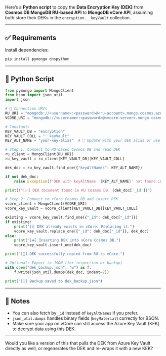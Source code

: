 Here’s a **Python script** to copy the **Data Encryption Key (DEK)** from **Cosmos DB MongoDB RU-based API** to **MongoDB vCore API**, assuming both store their DEKs in the `encryption.__keyVault` collection.

---

## ✅ Requirements

Install dependencies:

```bash
pip install pymongo dnspython
```

---

## 🐍 Python Script

```python
from pymongo import MongoClient
from bson import json_util
import json

# 🔐 Connection URIs
RU_URI = "mongodb://<username>:<password>@<ru-account>.mongo.cosmos.azure.com:10255/?ssl=true&retrywrites=false"
VCORE_URI = "mongodb://<username>:<password>@<vcore-server>.mongo.cosmos.azure.com:10255/?ssl=true&retrywrites=false"

# Constants
KEY_VAULT_DB = "encryption"
KEY_VAULT_COLL = "__keyVault"
KEY_ALT_NAME = "your-key-alias"  # 🔁 Update with your DEK alias or use _id

# Step 1: Connect to RU-based Cosmos DB and read DEK
ru_client = MongoClient(RU_URI)
ru_key_vault = ru_client[KEY_VAULT_DB][KEY_VAULT_COLL]

dek_doc = ru_key_vault.find_one({"keyAltNames": KEY_ALT_NAME})

if not dek_doc:
    raise Exception(f"DEK with keyAltName '{KEY_ALT_NAME}' not found in RU Cosmos DB")

print(f"[✅] DEK document found in RU Cosmos DB: {dek_doc['_id']}")

# Step 2: Connect to vCore Cosmos DB and insert DEK
vcore_client = MongoClient(VCORE_URI)
vcore_key_vault = vcore_client[KEY_VAULT_DB][KEY_VAULT_COLL]

existing = vcore_key_vault.find_one({"_id": dek_doc["_id"]})
if existing:
    print("[ℹ️] DEK already exists in vCore. Replacing it.")
    vcore_key_vault.replace_one({"_id": dek_doc["_id"]}, dek_doc)
else:
    print("[➕] Inserting DEK into vCore Cosmos DB.")
    vcore_key_vault.insert_one(dek_doc)

print("[🎉] DEK successfully copied from RU to vCore.")

# Optional: Export to JSON (for inspection or backup)
with open("dek_backup.json", "w") as f:
    f.write(json_util.dumps(dek_doc, indent=2))

print("[📁] Backup saved to dek_backup.json")
```

---

## 📝 Notes

* You can also fetch by `_id` instead of `keyAltNames` if you prefer.
* `json_util.dumps` handles binary fields (`keyMaterial`) correctly for BSON.
* Make sure your app on vCore can still access the Azure Key Vault (KEK) to decrypt data using this DEK.

---

Would you like a version of this that pulls the DEK from Azure Key Vault directly as well, or regenerates the DEK and re-wraps it with a new KEK?
